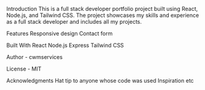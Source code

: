 Introduction
This is a full stack developer portfolio project built using React, Node.js, and Tailwind CSS. The project showcases my skills and experience as a full stack developer and includes all my projects.

Features
Responsive design
Contact form

Built With
React
Node.js
Express
Tailwind CSS

Author - cwmservices

License - MIT

Acknowledgments
Hat tip to anyone whose code was used
Inspiration
etc
